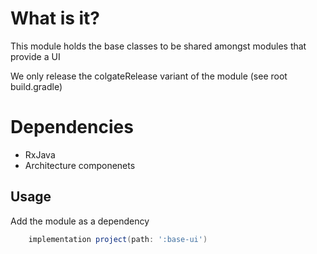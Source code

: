# What is it?
This module holds the base classes to be shared amongst modules that provide a UI

We only release the colgateRelease variant of the module (see root build.gradle)

# Dependencies

- RxJava
- Architecture componenets

## Usage

Add the module as a dependency
```groovy
    implementation project(path: ':base-ui')
```